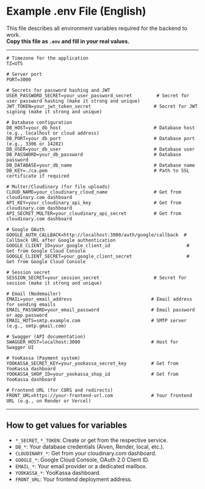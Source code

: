 # Example .env File (English)

This file describes all environment variables required for the backend to work.  
**Copy this file as `.env` and fill in your real values.**

---

```env
# Timezone for the application
TZ=UTS

# Server port
PORT=3000

# Secrets for password hashing and JWT
USER_PASSWORD_SECRET=your_user_password_secret         # Secret for user password hashing (make it strong and unique)
JWT_TOKEN=your_jwt_token_secret                       # Secret for JWT signing (make it strong and unique)

# Database configuration
DB_HOST=your_db_host                                  # Database host (e.g., localhost or cloud address)
DB_PORT=your_db_port                                  # Database port (e.g., 3306 or 14282)
DB_USER=your_db_user                                  # Database user
DB_PASSWORD=your_db_password                          # Database password
DB_DATABASE=your_db_name                              # Database name
DB_KEY=./ca.pem                                       # Path to SSL certificate if required

# Multer/Cloudinary (for file uploads)
CLOUD_NAME=your_cloudinary_cloud_name                 # Get from cloudinary.com dashboard
API_KEY=your_cloudinary_api_key                       # Get from cloudinary.com dashboard
API_SECRET_MULTER=your_cloudinary_api_secret          # Get from cloudinary.com dashboard

# Google OAuth
GOOGLE_AUTH_CALLBACK=http://localhost:3000/auth/google/callback  # Callback URL after Google authentication
GOOGLE_CLIENT_ID=your_google_client_id                            # Get from Google Cloud Console
GOOGLE_CLIENT_SECRET=your_google_client_secret                    # Get from Google Cloud Console

# Session secret
SESSION_SECRET=your_session_secret                    # Secret for session (make it strong and unique)

# Email (Nodemailer)
EMAIL=your_email_address                             # Email address for sending emails
EMAIL_PASSWORD=your_email_password                   # Email password or app password
EMAIL_HOTS=smtp.example.com                          # SMTP server (e.g., smtp.gmail.com)

# Swagger (API documentation)
SWAGGER_HOST=localhost:3000                          # Host for Swagger UI

# YooKassa (Payment system)
YOOKASSA_SECRET_KEY=your_yookassa_secret_key         # Get from YooKassa dashboard
YOOKASSA_SHOP_ID=your_yookassa_shop_id               # Get from YooKassa dashboard

# Frontend URL (for CORS and redirects)
FRONT_URL=https://your-frontend-url.com              # Your frontend URL (e.g., on Render or Vercel)
```

---

## How to get values for variables

- `*_SECRET`, `*_TOKEN`: Create or get from the respective service.
- `DB_*`: Your database credentials (Aiven, Render, local, etc.).
- `CLOUDINARY_*`: Get from your cloudinary.com dashboard.
- `GOOGLE_*`: Google Cloud Console, OAuth 2.0 Client ID.
- `EMAIL_*`: Your email provider or a dedicated mailbox.
- `YOOKASSA_*`: YooKassa dashboard.
- `FRONT_URL`: Your frontend deployment address.

